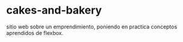 # cakes-and-bakery
sitio web sobre un emprendimiento, poniendo en practica conceptos aprendidos de flexbox. 
